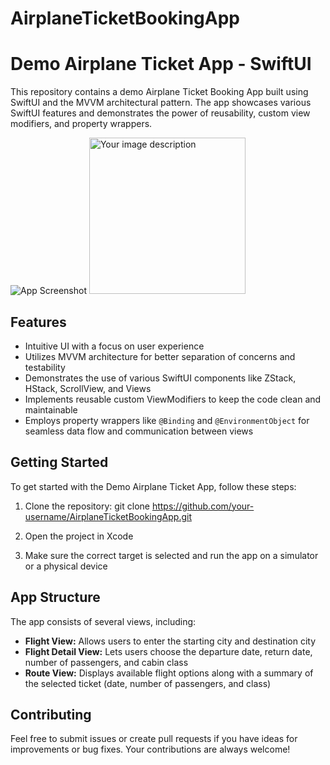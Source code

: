 # AirplaneTicketBookingApp


 # Demo Airplane Ticket App - SwiftUI

This repository contains a demo Airplane Ticket Booking App built using SwiftUI and the MVVM architectural pattern. The app showcases various SwiftUI features and demonstrates the power of reusability, custom view modifiers, and property wrappers.

![App Screenshot](https://user-images.githubusercontent.com/57729860/237172981-352696e7-79ef-4204-b24b-301af491a919.png)
<img src="https://user-images.githubusercontent.com/57729860/237172981-352696e7-79ef-4204-b24b-301af491a919.png" width="250" alt="Your image description">
## Features

- Intuitive UI with a focus on user experience
- Utilizes MVVM architecture for better separation of concerns and testability
- Demonstrates the use of various SwiftUI components like ZStack, HStack, ScrollView, and Views
- Implements reusable custom ViewModifiers to keep the code clean and maintainable
- Employs property wrappers like `@Binding` and `@EnvironmentObject` for seamless data flow and communication between views

## Getting Started

To get started with the Demo Airplane Ticket App, follow these steps:

1. Clone the repository:
git clone https://github.com/your-username/AirplaneTicketBookingApp.git


2. Open the project in Xcode
3. Make sure the correct target is selected and run the app on a simulator or a physical device

## App Structure

The app consists of several views, including:

- **Flight View:** Allows users to enter the starting city and destination city
- **Flight Detail View:** Lets users choose the departure date, return date, number of passengers, and cabin class
- **Route View:** Displays available flight options along with a summary of the selected ticket (date, number of passengers, and class)

## Contributing

Feel free to submit issues or create pull requests if you have ideas for improvements or bug fixes. Your contributions are always welcome!

